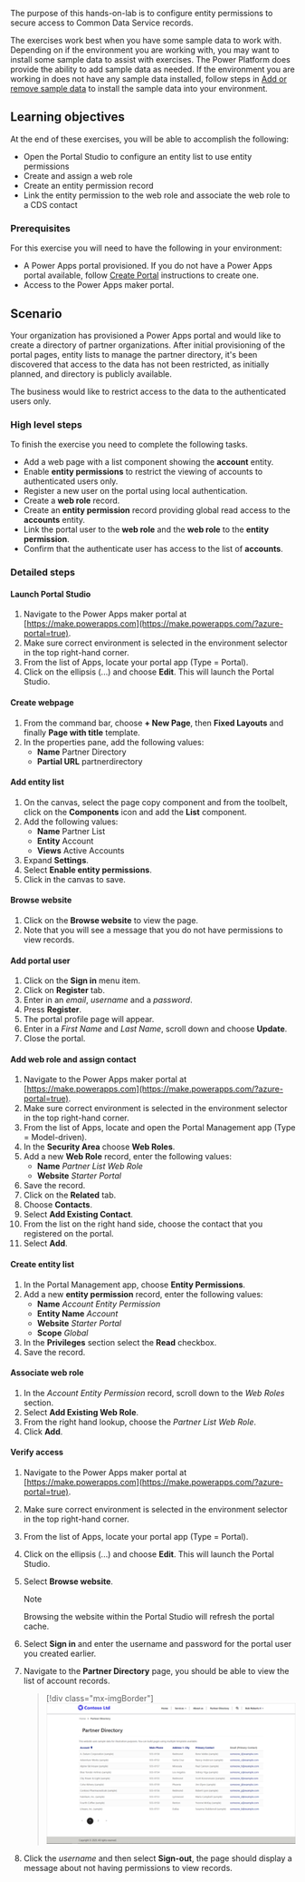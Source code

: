 The purpose of this hands-on-lab is to configure entity permissions to secure access to Common Data Service records.

The exercises work best when you have some sample data to work with. Depending on if the environment you are working with, you may want to install some sample data to assist with exercises. The Power Platform does provide the ability to add sample data as needed. If the environment you are working in does not have any sample data installed, follow steps in [Add or remove sample data](https://docs.microsoft.com/power-platform/admin/add-remove-sample-data/?azure-portal=true) to install the sample data into your environment.

## Learning objectives

At the end of these exercises, you will be able to accomplish the following:

* Open the Portal Studio to configure an entity list to use entity permissions
* Create and assign a web role
* Create an entity permission record
* Link the entity permission to the web role and associate the web role to a CDS contact

### Prerequisites

For this exercise you will need to have the following in your environment:

- A Power Apps portal provisioned. If you do not have a Power Apps portal available, follow [Create Portal](https://docs.microsoft.com/powerapps/maker/portals/create-portal/?azure-portal=true) instructions to create one.
- Access to the Power Apps maker portal.

## Scenario

Your organization has provisioned a Power Apps portal and would like to create a directory of partner organizations. After initial provisioning of the portal pages, entity lists to manage the partner directory, it's been discovered that access to the data has not been restricted, as initially planned, and directory is publicly available.

The business would like to restrict access to the data to the authenticated users only.

### High level steps

To finish the exercise you need to complete the following tasks.

* Add a web page with a list component showing the **account** entity.
* Enable **entity permissions** to restrict the viewing of accounts to authenticated users only.
* Register a new user on the portal using local authentication.
* Create a **web role** record.
* Create an **entity permission** record providing global read access to the **accounts** entity.
* Link the portal user to the **web role** and the **web role** to the **entity permission**.
* Confirm that the authenticate user has access to the list of **accounts**.

### Detailed steps

#### Launch Portal Studio

1. Navigate to the Power Apps maker portal at [https://make.powerapps.com](https://make.powerapps.com/?azure-portal=true).
1. Make sure correct environment is selected in the environment selector in the top right-hand corner.
1. From the list of Apps, locate your portal app (Type = Portal).
1. Click on the ellipsis (...) and choose **Edit**.  This will launch the Portal Studio.

#### Create webpage

1. From the command bar, choose **+ New Page**, then **Fixed Layouts** and finally **Page with title** template.
1. In the properties pane, add the following values:
    * **Name** Partner Directory
    * **Partial URL** partnerdirectory

#### Add entity list

1. On the canvas, select the page copy component and from the toolbelt, click on the **Components** icon and add the **List** component.
1. Add the following values:
    * **Name** Partner List
    * **Entity** Account
    * **Views** Active Accounts
1. Expand **Settings**.
1. Select **Enable entity permissions**.
1. Click in the canvas to save.

#### Browse website

1. Click on the **Browse website** to view the page.
1. Note that you will see a message that you do not have permissions to view records.

#### Add portal user

1. Click on the **Sign in** menu item.
1. Click on **Register** tab.
1. Enter in an *email*, *username* and a *password*.
1. Press **Register**.
1. The portal profile page will appear.
1. Enter in a *First Name* and *Last Name*, scroll down and choose **Update**.
1. Close the portal.

#### Add web role and assign contact

1. Navigate to the Power Apps maker portal at [https://make.powerapps.com](https://make.powerapps.com/?azure-portal=true).
1. Make sure correct environment is selected in the environment selector in the top right-hand corner.
1. From the list of Apps, locate and open the Portal Management app (Type = Model-driven).
1. In the **Security Area** choose **Web Roles**.
1. Add a new **Web Role** record, enter the following values:
    * **Name** *Partner List Web Role*
    * **Website** *Starter Portal*
1. Save the record.
1. Click on the **Related** tab.
1. Choose **Contacts**.
1. Select **Add Existing Contact**.
1. From the list on the right hand side, choose the contact that you registered on the portal.
1. Select **Add**.

#### Create entity list

1. In the Portal Management app, choose **Entity Permissions**.
1. Add a new **entity permission** record, enter the following values:
    * **Name** *Account Entity Permission*
    * **Entity Name** *Account*
    * **Website** *Starter Portal*
    * **Scope** *Global*
1. In the **Privileges** section select the **Read** checkbox.
1. Save the record.

#### Associate web role

1. In the *Account Entity Permission* record, scroll down to the *Web Roles* section.
1. Select **Add Existing Web Role**.
1. From the right hand lookup, choose the *Partner List Web Role*.
1. Click **Add**.

#### Verify access

1. Navigate to the Power Apps maker portal at [https://make.powerapps.com](https://make.powerapps.com/?azure-portal=true).
1. Make sure correct environment is selected in the environment selector in the top right-hand corner.
1. From the list of Apps, locate your portal app (Type = Portal).
1. Click on the ellipsis (...) and choose **Edit**.  This will launch the Portal Studio.
1. Select **Browse website**.
    > [!NOTE]
    > Browsing the website within the Portal Studio will refresh the portal cache.
1. Select **Sign in** and enter the username and password for the portal user you created earlier.
1. Navigate to the **Partner Directory** page, you should be able to view the list of account records.
    > [!div class="mx-imgBorder"]
    > [![Partner List](../media/exercise-entity-permissions.png)](../media/exercise-entity-permissions.png#lightbox)

1. Click the *username* and then select **Sign-out**, the page should display a message about not having permissions to view records.
